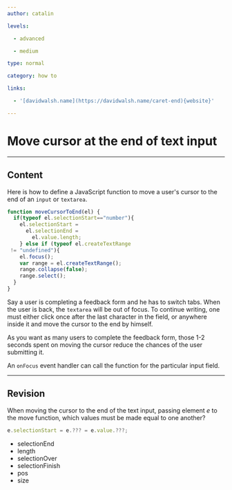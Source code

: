 ```yaml
---
author: catalin

levels:

  - advanced

  - medium

type: normal

category: how to

links:

  - '[davidwalsh.name](https://davidwalsh.name/caret-end){website}'

---
```

# Move cursor at the end of text input

---
## Content

Here is how to define a JavaScript function to move a user's cursor to the end of an `input` or `textarea`.

```javascript
function moveCursorToEnd(el) {
  if(typeof el.selectionStart=="number"){
    el.selectionStart = 
      el.selectionEnd = 
        el.value.length;
    } else if (typeof el.createTextRange
 != "undefined"){
    el.focus();
    var range = el.createTextRange();
    range.collapse(false);
    range.select();
  }
}

```

Say a user is completing a feedback form and he has to switch tabs. When the user is back, the `textarea` will be out of focus. To continue writing, one must either click once after the last character in the field, or anywhere inside it and move the cursor to the end by himself.

As you want as many users to complete the feedback form, those 1-2 seconds spent on moving the cursor reduce the chances of the user submitting it.

An `onFocus` event handler can call the function for the particular input field.

---
## Revision

When moving the cursor to the end of the text input, passing element *e* to the move function, which values must be made equal to one another?

```javascript
e.selectionStart = e.??? = e.value.???;
```

* selectionEnd
* length
* selectionOver
* selectionFinish
* pos
* size
